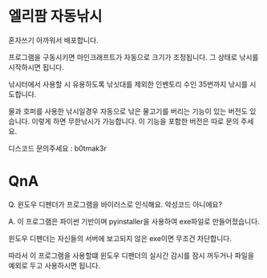 # 엘리팜 자동낚시
혼자쓰기 아까워서 배포합니다.

프로그램을 구동시키면 마인크래프트가 자동으로 크기가 조정됩니다.
그 상태로 낚시를 시작하시면 됩니다.

낚시터에서 사용할 시 유용하도록
낚싯대를 제외한 인벤토리 수인 35번까지 낚시를 시도합니다.

물과 호퍼를 사용한 낚시일경우 자동으로 낚은 물고기를 버리는 기능이 있는 버전도 있습니다.
이렇게 하면 무한낚시가 가능합니다. 이 기능을 포함한 버전은 따로 문의 주세요.

디스코드 문의주세요 : b0tmak3r


# QnA
Q. 윈도우 디펜더가 프로그램을 바이러스로 인식해요. 악성코드 아니에요?

A. 이 프로그램은 파이썬 기반이며 pyinstaller을 사용하여 exe파일로 만들어졌습니다.

   윈도우 디펜더는 자신들의 서버에 보고되지 않은 exe이면 무조건 차단합니다. 
   
   따라서 이 프로그램을 사용할떄 윈도우 디펜더의 실시간 감시를 잠시 꺼두거나 파일을 예외로 두고 사용하시면 됩니다.
